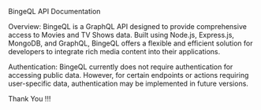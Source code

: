 
BingeQL API Documentation

Overview:
BingeQL is a GraphQL API designed to provide comprehensive access to Movies and TV Shows data. Built using Node.js, Express.js, MongoDB, and GraphQL, BingeQL offers a flexible and efficient solution for developers to integrate rich media content into their applications.

Authentication:
BingeQL currently does not require authentication for accessing public data. However, for certain endpoints or actions requiring user-specific data, authentication may be implemented in future versions.

Thank You !!!